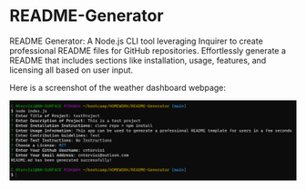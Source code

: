 # README-Generator
README Generator: A Node.js CLI tool leveraging Inquirer to create professional README files for GitHub repositories. Effortlessly generate a README that includes sections like installation, usage, features, and licensing all based on user input.

Here is a screenshot of the weather dashboard webpage:

![alt"terminal screenshot"](./assets/images/node%20screenshot.png)
